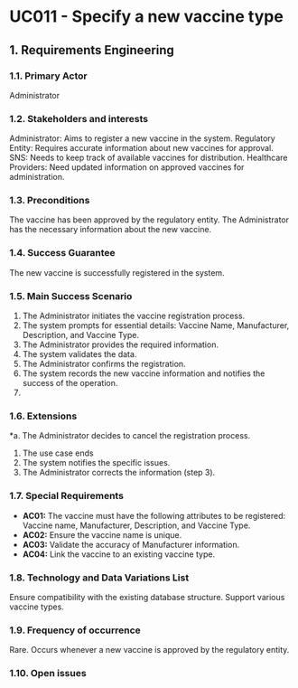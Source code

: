# UC011 - Specify a new vaccine type

## 1. Requirements Engineering

### 1.1. Primary Actor
Administrator

### 1.2. Stakeholders and interests
Administrator: Aims to register a new vaccine in the system.
Regulatory Entity: Requires accurate information about new vaccines for approval.
SNS: Needs to keep track of available vaccines for distribution.
Healthcare Providers: Need updated information on approved vaccines for administration.

### 1.3. Preconditions
The vaccine has been approved by the regulatory entity.
The Administrator has the necessary information about the new vaccine.

### 1.4. Success Guarantee
The new vaccine is successfully registered in the system.

### 1.5. Main Success Scenario
1. The Administrator initiates the vaccine registration process.
2. The system prompts for essential details: Vaccine Name, Manufacturer, Description, and Vaccine Type.
3. The Administrator provides the required information.
4. The system validates the data.
5. The Administrator confirms the registration.
6. The system records the new vaccine information and notifies the success of the operation.
7. 
### 1.6. Extensions
*a. The Administrator decides to cancel the registration process.
1. The use case ends
1. The system notifies the specific issues.
2. The Administrator corrects the information (step 3).

### 1.7. Special Requirements
* **AC01:** The vaccine must have the following attributes to be registered: Vaccine name, Manufacturer, Description, and Vaccine Type.
* **AC02:** Ensure the vaccine name is unique.
* **AC03:** Validate the accuracy of Manufacturer information.
* **AC04:** Link the vaccine to an existing vaccine type.

### 1.8. Technology and Data Variations List
Ensure compatibility with the existing database structure.
Support various vaccine types.

### 1.9. Frequency of occurrence
Rare. Occurs whenever a new vaccine is approved by the regulatory entity.

### 1.10. Open issues